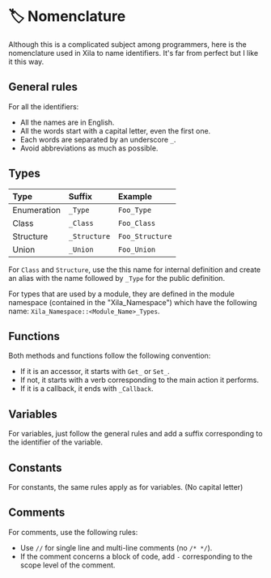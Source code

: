 # 🏷️ Nomenclature

Although this is a complicated subject among programmers, here is the nomenclature used in Xila to name identifiers. It's far from perfect but I like it this way.

## General rules

For all the identifiers:
- All the names are in English.
- All the words start with a capital letter, even the first one.
- Each words are separated by an underscore `_`.
- Avoid abbreviations as much as possible.

## Types

| Type        | Suffix       | Example         |
| :---------- | :----------- | :-------------- |
| Enumeration | `_Type`      | `Foo_Type`      |
| Class       | `_Class`     | `Foo_Class`     |
| Structure   | `_Structure` | `Foo_Structure` |
| Union       | `_Union`     | `Foo_Union`     |

For `Class` and `Structure`, use the this name for internal definition and create an alias with the name followed by `_Type` for the public definition.

For types that are used by a module, they are defined in the module namespace (contained in the "Xila_Namespace") which have the following name: `Xila_Namespace::<Module_Name>_Types`.

## Functions

Both methods and functions follow the following convention:
- If it is an accessor, it starts with `Get_` or `Set_`.
- If not, it starts with a verb corresponding to the main action it performs.
- If it is a callback, it ends with `_Callback`.
  
## Variables

For variables, just follow the general rules and add a suffix corresponding to the identifier of the variable.

## Constants

For constants, the same rules apply as for variables. (No capital letter)

## Comments

For comments, use the following rules:
- Use `//` for single line and multi-line comments (no `/* */`).
- If the comment concerns a block of code, add `-` corresponding to the scope level of the comment.